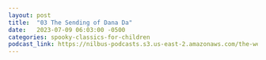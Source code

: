 ```yaml
---
layout: post
title:  "03 The Sending of Dana Da"
date:   2023-07-09 06:03:00 -0500
categories: spooky-classics-for-children
podcast_link: https://nilbus-podcasts.s3.us-east-2.amazonaws.com/the-well-trained-mind/Spooky%20Classics%20for%20Children/03%20The%20Sending%20of%20Dana%20Da.mp3
---
```

